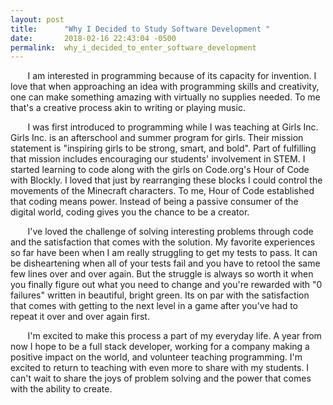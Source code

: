 ```yaml
---
layout: post
title:      "Why I Decided to Study Software Development "
date:       2018-02-16 22:43:04 -0500
permalink:  why_i_decided_to_enter_software_development
---
```



&nbsp;&nbsp;&nbsp;&nbsp;&nbsp;&nbsp; I am interested in programming because of its capacity for invention. I love that when approaching an idea with programming skills and creativity, one can make something amazing with virtually no supplies needed. To me that's a creative process akin to writing or playing music. 

&nbsp;&nbsp;&nbsp;&nbsp;&nbsp;&nbsp; I was first introduced to programming while I was teaching at Girls Inc. Girls Inc. is an afterschool and summer program for girls. Their mission statement is "inspiring girls to be strong, smart, and bold". Part of fulfilling that mission includes encouraging our students' involvement in STEM. I started learning to code along with the girls on Code.org's Hour of Code with Blockly. I loved that just by rearranging these blocks I could control the movements of the Minecraft characters. To me, Hour of Code established that coding means power. Instead of being a passive consumer of the digital world, coding gives you the chance to be a creator. 

&nbsp;&nbsp;&nbsp;&nbsp;&nbsp;&nbsp; I've loved the challenge of solving interesting problems through code and the satisfaction that comes with the solution. My favorite experiences so far have been when I am really struggling to get my tests to pass. It can be disheartening when all of your tests fail and you have to retool the same few lines over and over again. But the struggle is always so worth it when you finally figure out what you need to change and you're rewarded with "0 failures" written in beautiful, bright green. Its on par with the satisfaction that comes with getting to the next level in a game after you've had to repeat it over and over again first.

&nbsp;&nbsp;&nbsp;&nbsp;&nbsp;&nbsp; I'm excited to make this process a part of my everyday life. A year from now I hope to be a full stack developer, working for a company making a positive impact on the world, and volunteer teaching programming. I'm excited to return to teaching with even more to share with my students. I can't wait to share the joys of problem solving and the power that comes with the ability to create.


